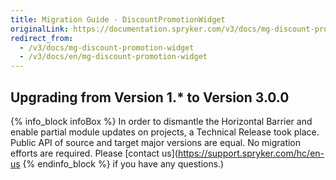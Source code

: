 ```yaml
---
title: Migration Guide - DiscountPromotionWidget
originalLink: https://documentation.spryker.com/v3/docs/mg-discount-promotion-widget
redirect_from:
  - /v3/docs/mg-discount-promotion-widget
  - /v3/docs/en/mg-discount-promotion-widget
---
```


## Upgrading from Version 1.* to Version 3.0.0

{% info_block infoBox %}
In order to dismantle the Horizontal Barrier and enable partial module updates on projects, a Technical Release took place. Public API of source and target major versions are equal. No migration efforts are required. Please [contact us](https://support.spryker.com/hc/en-us
{% endinfo_block %} if you have any questions.)
